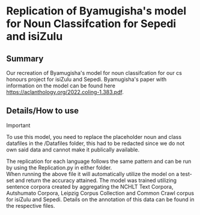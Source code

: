 # Replication of Byamugisha's model for Noun Classifcation for Sepedi and isiZulu
## Summary
Our recreation of Byamugisha's model for noun classifcation for our cs honours project for isiZulu and Sepedi.
Byamugisha's paper with information on the model can be found here https://aclanthology.org/2022.coling-1.383.pdf. 

## Details/How to use 
> [!IMPORTANT]
> To use this model, you need to replace the placeholder noun and class datafiles in the /Datafiles folder, this had to be redacted since we do not own said data and cannot make it publically available.

The replication for each language follows the same pattern and can be run by using the Replication.py in either folder.<br/>
When running the above file it will automatically utilize the model on a test-set and return the accuracy attained.
The model was trained utilizing sentence corpora created by aggregating the NCHLT Text Corpora, Autshumato Corpora, Leipzig Corpus Collection and Common Crawl corpus for isiZulu and Sepedi.
Details on the annotation of this data can be found in the respective files.<br/>

